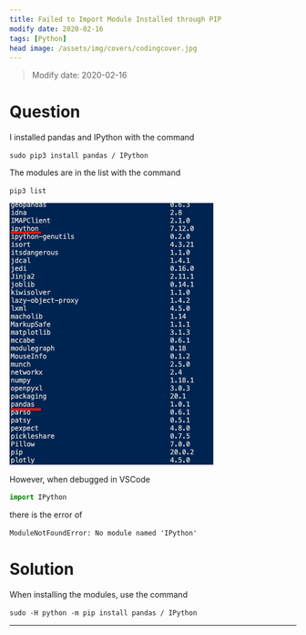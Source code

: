 ```yaml
---
title: Failed to Import Module Installed through PIP
modify date: 2020-02-16
tags: [Python]
head image: /assets/img/covers/codingcover.jpg
---
```


> Modify date: 2020-02-16

# Question

I installed pandas and IPython with the command

`sudo pip3 install pandas / IPython`

The modules are in the list with the command

`pip3 list`

![200216.png](../../../assets/img/01coding/200216.png)

However, when debugged in VSCode

```python
import IPython
```

there is the error of

`ModuleNotFoundError: No module named 'IPython'`

# Solution

When installing the modules, use the command

`sudo -H python -m pip install pandas / IPython`

---